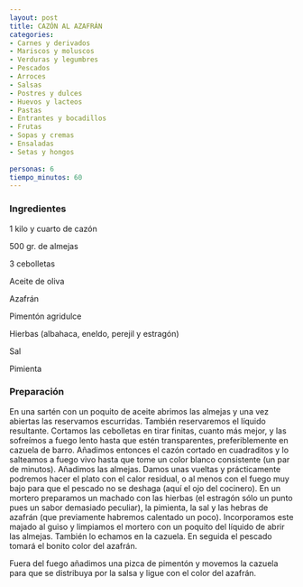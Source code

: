 ```yaml
---
layout: post
title: CAZÓN AL AZAFRÁN
categories:
- Carnes y derivados
- Mariscos y moluscos
- Verduras y legumbres
- Pescados
- Arroces
- Salsas
- Postres y dulces
- Huevos y lacteos
- Pastas
- Entrantes y bocadillos
- Frutas
- Sopas y cremas
- Ensaladas
- Setas y hongos
 
personas: 6 
tiempo_minutos: 60 
---
```

<h3>Ingredientes</h3>
1 kilo y cuarto de cazón

500 gr. de almejas

3 cebolletas

Aceite de oliva

Azafrán

Pimentón agridulce

Hierbas (albahaca, eneldo, perejil y estragón)

Sal

Pimienta

<h3>Preparación</h3>
En una sartén con un poquito de aceite abrimos las almejas y una vez abiertas las reservamos escurridas. También reservaremos el líquido resultante. Cortamos las cebolletas en tirar finitas, cuanto más mejor, y las sofreímos a fuego lento hasta que estén transparentes, preferiblemente en cazuela de barro. Añadimos entonces el cazón cortado en cuadraditos y lo salteamos a fuego vivo hasta que tome un color blanco consistente (un par de minutos). Añadimos las almejas. Damos unas vueltas y prácticamente podremos hacer el plato con el calor residual, o al menos con el fuego muy bajo para que el pescado no se deshaga (aquí el ojo del cocinero). En un mortero preparamos un machado con las hierbas (el estragón sólo un punto pues un sabor demasiado peculiar), la pimienta, la sal y las hebras de azafrán (que previamente habremos calentado un poco). Incorporamos este majado al guiso y limpiamos el mortero con un poquito del líquido de abrir las almejas. También lo echamos en la cazuela. En seguida el pescado tomará el bonito color del azafrán.

Fuera del fuego añadimos una pizca de pimentón y movemos la cazuela para que se distribuya por la salsa y ligue con el color del azafrán.

